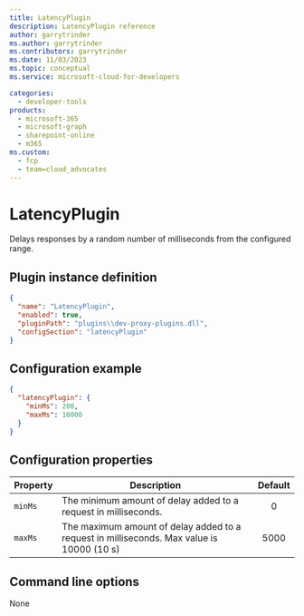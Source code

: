 ```yaml
---
title: LatencyPlugin
description: LatencyPlugin reference
author: garrytrinder
ms.author: garrytrinder
ms.contributors: garrytrinder
ms.date: 11/03/2023
ms.topic: conceptual
ms.service: microsoft-cloud-for-developers

categories:
  - developer-tools
products:
  - microsoft-365
  - microsoft-graph
  - sharepoint-online
  - m365
ms.custom:
  - fcp
  - team=cloud_advocates
---
```


# LatencyPlugin

Delays responses by a random number of milliseconds from the configured range.

## Plugin instance definition

```json
{
  "name": "LatencyPlugin",
  "enabled": true,
  "pluginPath": "plugins\\dev-proxy-plugins.dll",
  "configSection": "latencyPlugin"
}
```

## Configuration example

```json
{
  "latencyPlugin": {
    "minMs": 200,
    "maxMs": 10000
  }
}
```

## Configuration properties

| Property | Description | Default |
| -------- | ----------- | :-----: |
| `minMs` | The minimum amount of delay added to a request in milliseconds. |   0 |
| `maxMs` | The maximum amount of delay added to a request in milliseconds. Max value is 10000 (10 s) |  5000  |

## Command line options

None
